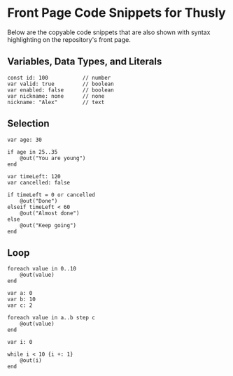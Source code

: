 # Front Page Code Snippets for Thusly

Below are the copyable code snippets that are also shown with syntax highlighting on the repository's front page.

## Variables, Data Types, and Literals

```
const id: 100           // number
var valid: true         // boolean
var enabled: false      // boolean
var nickname: none      // none
nickname: "Alex"        // text
```

## Selection

```
var age: 30

if age in 25..35
    @out("You are young")
end
```

```
var timeLeft: 120
var cancelled: false

if timeLeft = 0 or cancelled
    @out("Done")
elseif timeLeft < 60
    @out("Almost done")
else
    @out("Keep going")
end
```

## Loop

```
foreach value in 0..10
    @out(value)
end
```

```
var a: 0
var b: 10
var c: 2

foreach value in a..b step c
    @out(value)
end
```

```
var i: 0

while i < 10 {i +: 1}
    @out(i)
end
```
